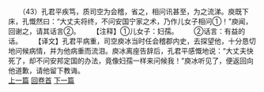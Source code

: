 　　（43）孔君平疾笃，质司空为会稽，省之，相问讯甚至，为之流涕。庾既下床，孔慨然曰：“大丈夫将终，不问安国宁家之术，乃作儿女子相问①！”庾闻，回谢之，请其话言②。
　　【注释】①儿女子：妇孺。
　　②话言：有益的话。
　　【译文】孔君平病重，司空庾冰当时任会稽郡内史，去探望他，十分恳切地问候病情，并为他病重而流泪。庾冰离座告辞后，孔君平感慨地说：“大丈夫快死了，却不问安邦定国的办法，竟像妇孺一样来问候我！”庾冰听见了，便返回向他道歉，请他留下教诲。
<br>[上一篇](05_42) [回卷首](05_00) [下一篇](05_44)
